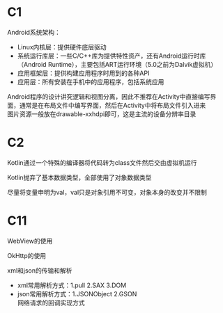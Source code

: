 # C1 
Android系统架构：
* Linux内核层：提供硬件底层驱动
* 系统运行库层：一些C/C++库为提供特性资产，还有Android运行时库（Android Runtime），主要包括ART运行环境（5.0之前为Dalvik虚拟机）
* 应用框架层：提供构建应用程序时用到的各种API
* 应用层：所有安装在手机中的应用程序，包括系统应用

Android程序的设计讲究逻辑和视图分离，因此不推荐在Activity中直接编写界面，通常是在布局文件中编写界面，然后在Activity中将布局文件引入进来   
图片资源一般放在drawable-xxhdpi即可，这是主流的设备分辨率目录       

# C2
Kotlin通过一个特殊的编译器将代码转为class文件然后交由虚拟机运行   

Kotlin抛弃了基本数据类型，全部使用了对象数据类型    

尽量将变量申明为val，val只是对象引用不可变，对象本身的改变并不限制   







# C11
WebView的使用   

OkHttp的使用   

xml和json的传输和解析   
* xml常用解析方式：1.pull 2.SAX 3.DOM 
* json常用解析方式：1.JSONObject 2.GSON    
网络请求的回调实现方式


  